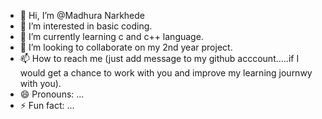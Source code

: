 - 👋 Hi, I’m @Madhura Narkhede
- 👀 I’m interested in basic coding.
- 🌱 I’m currently learning c and c++ language.
- 💞️ I’m looking to collaborate on my 2nd year project.
- 📫 How to reach me (just add message to my github acccount.....if I would get a chance to work with you and improve my learning journwy with you).
- 😄 Pronouns: ...
- ⚡ Fun fact: ...

<!---
Madhura79/Madhura79 is a ✨ special ✨ repository because its `README.md` (this file) appears on your GitHub profile.
You can click the Preview link to take a look at your changes.
--->
